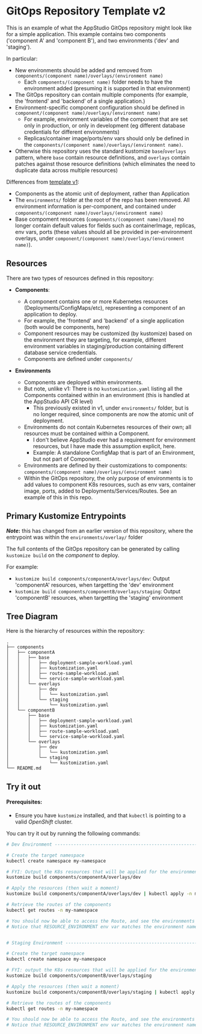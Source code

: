# GitOps Repository Template v2

This is an example of what the AppStudio GitOps repository might look like for a simple application. This example contains two components ('component A' and 'component B'), and two environments ('dev' and 'staging').

In particular:
- New environments should be added and removed from `components/(component name)/overlays/(environment name)`
    - Each `components/(component name)` folder needs to have the environment added (presuming it is supported in that environment)
- The GitOps repository can contain multiple components (for example, the 'frontend' and 'backend' of a single application.)
- Environment-specific component configuration should be defined in `component/(component name)/overlays/(environment name)`
    - For example, environment variables of the component that are set only in production, or only in development (eg different database credentials for different environments)
    - Replicas/container image/ports/env vars should only be defined in the `components/(component name)/overlays/(environment name)`.
- Otherwise this repository uses the standard kustomize `base`/`overlays` pattern, where `base` contain resource definitions, and `overlays` contain patches against those resource definitions (which eliminates the need to duplicate data across multiple resources)

Differences from [template v1](https://github.com/redhat-appstudio/gitops-repository-template):
- Components as the atomic unit of deployment, rather than Application
- The `environments/` folder at the root of the repo has been removed. All environment information is per-component, and contained under `components/(component name)/overlays/(environment name)`
- Base compoment resources (`components/(component name)/base`) no longer contain default values for fields such as containerImage, replicas, env vars, ports (these values should all be provided in per-environment overlays, under `component/(component name)/overlays/(environment name)`).

## Resources

There are two types of resources defined in this repository:
- **Components**: 
    - A component contains one or more Kubernetes resources (Deployments/ConfigMaps/etc), representing a component of an application to deploy.
    - For example, the 'frontend' and 'backend' of a single application (both would be components, here)
    - Component resources may be customized (by kustomize) based on the environment they are targeting, for example, different environment variables in staging/production containing different database service credentials.
    - Components are defined under `components/`

- **Environments**
    - Components are deployed within environments.
    - But note, unlike v1: There is no `kustomization.yaml` listing all the Components contained within in an environment (this is handled at the AppStudio API CR level)
        - This previously existed in v1, under `environments/` folder, but is no longer required, since components are now the atomic unit of deployment.
    - Environments do not contain Kubernetes resources of their own; all resources must be contained within a Component.
        - I don't believe AppStudio ever had a requirement for environment resources, but I have made this assumption explicit, here.
        - Example: A standalone ConfigMap that is part of an Environment, but not part of Component.
    - Environments are defined by their customizations to components: `components/(component name)/overlays/(environment name)`
    - Within the GitOps repository, the only purpose of environments is to add values to component K8s resources, such as env vars, container image, ports, added to Deployments/Services/Routes. See an example of this in this repo.

## Primary Kustomize Entrypoints

**_Note_:** this has changed from an earlier version of this repository, where the entrypoint was within the `environments/overlay/` folder

The full contents of the GitOps repository can be generated by calling `kustomize build` on the _component_ to deploy.

For example:
- `kustomize build components/componentA/overlays/dev`: Output 'componentA' resources, when targetting the 'dev' environment
- `kustomize build components/componentB/overlays/staging`: Output 'componentB' resources, when targetting the 'staging' environment


## Tree Diagram

Here is the hierarchy of resources within the repository:

```
.
├── components
│   ├── componentA
│   │   ├── base
│   │   │   ├── deployment-sample-workload.yaml
│   │   │   ├── kustomization.yaml
│   │   │   ├── route-sample-workload.yaml
│   │   │   └── service-sample-workload.yaml
│   │   └── overlays
│   │       ├── dev
│   │       │   └── kustomization.yaml
│   │       └── staging
│   │           └── kustomization.yaml
│   └── componentB
│       ├── base
│       │   ├── deployment-sample-workload.yaml
│       │   ├── kustomization.yaml
│       │   ├── route-sample-workload.yaml
│       │   └── service-sample-workload.yaml
│       └── overlays
│           ├── dev
│           │   └── kustomization.yaml
│           └── staging
│               └── kustomization.yaml
└── README.md
```



## Try it out

#### Prerequisites:
- Ensure you have `kustomize` installed, and that `kubectl` is pointing to a valid *OpenShift* cluster.

You can try it out by running the following commands:
```bash
# Dev Environment -------------------------------------------------------------

# Create the target namespace
kubectl create namespace my-namespace

# FYI: Output the K8s resources that will be applied for the environment
kustomize build components/componentA/overlays/dev

# Apply the resources (then wait a moment)
kustomize build components/componentA/overlays/dev | kubectl apply -n my-namespace -f -

# Retrieve the routes of the components
kubectl get routes -n my-namespace

# You should now be able to access the Route, and see the environments variables output by that Route.
# Notice that RESOURCE_ENVIRONMENT env var matches the environment name, 'dev'.


# Staging Environment ---------------------------------------------------------

# Create the target namespace
kubectl create namespace my-namespace

# FYI: output the K8s resources that will be applied for the environment
kustomize build components/componentB/overlays/staging

# Apply the resources (then wait a moment)
kustomize build components/componentB/overlays/staging | kubectl apply -n my-namespace -f -

# Retrieve the routes of the components
kubectl get routes -n my-namespace

# You should now be able to access the Route, and see the environments variables output by that Route.
# Notice that RESOURCE_ENVIRONMENT env var matches the environment name, 'staging'.
```
